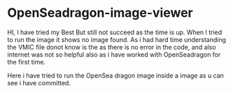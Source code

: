# OpenSeadragon-image-viewer


HI, 
I have tried my Best But still not succeed as the time is up.
When I tried to run the image it shows no image found.
As i had hard time understanding the VMIC file donot know is the as there is no error in the code, and also internet was not so helpful also as i have worked with OpenSeadragon for the first time.

Here i have tried to run the OpenSea dragon image inside a image as u can see i have committed.

